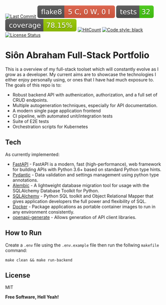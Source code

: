 [![Last Commit](https://img.shields.io/github/last-commit/SionAbes/fullstack-portfolio)](https://github.com/SionAbes/fullstack-portfolio/commits/master)
[![Flake8 Status](./fastapi-master-api/reports/badges/flake8-badge.svg?dummy=8484744)](https://sionabes.github.io/fullstack-portfolio/fastapi-master-api/reports/flake8/index.html)
[![Tests Status](./fastapi-master-api/reports/badges/tests-badge.svg?dummy=8484744)](https://sionabes.github.io/fullstack-portfolio/fastapi-master-api/reports/junit/report.html)
[![Coverage Status](./fastapi-master-api/reports/badges/coverage-badge.svg?dummy=8484744)](https://sionabes.github.io/fullstack-portfolio/fastapi-master-api/reports/coverage/index.html)
[![HitCount](http://hits.dwyl.com/SionAbes/fullstack-portfolio.svg?style=flat-square)](http://hits.dwyl.com/SionAbes/fullstack-portfolio)
<a href="https://github.com/psf/black"><img alt="Code style: black" src="https://img.shields.io/badge/code%20style-black-000000.svg"></a>
[![License Status](https://img.shields.io/github/license/SionAbes/fullstack-portfolio)](https://github.com/SionAbes/fullstack-portfolio/LICENSE.md)

# Siôn Abraham Full-Stack Portfolio

This is a overview of my full-stack toolset which will constantly evolve as I grow as a developer. My current aims are to showcase the technologies I either enjoy personally using, or ones that I have had much exposure to. The goals of this repo is to:
 - Robust backend API with authenication, authorization, and a full set of CRUD endpoints.
 - Multiple autogeneration techniques, especially for API documentation.
 - A modern single page application frontend
 - CI pipeline, with automated unit/integration tests
 - Suite of E2E tests
 - Orchestration scripts for Kubernetes

## Tech

As currently implemented:

- [FastAPI](https://fastapi.tiangolo.com/) - FastAPI is a modern, fast (high-performance), web framework for building APIs with Python 3.6+ based on standard Python type hints.
- [Pydantic](https://pydantic-docs.helpmanual.io/) - Data validation and settings management using python type annotations.
- [Alembic](https://alembic.sqlalchemy.org/en/latest/) - A lightweight database migration tool for usage with the SQLAlchemy Database Toolkit for Python.
- [SQLAlchemy](https://www.sqlalchemy.org/) - Python SQL toolkit and Object Relational Mapper that gives application developers the full power and flexibility of SQL.
- [Docker](https://www.docker.com/) - Package applications as portable container images to run in any environment consistently.
- [openapi-generate](https://github.com/OpenAPITools/openapi-generator) - Allows generation of API client libraries.

## How to Run
Create a `.env` file using the `.env.example` file then run the follwing `makefile` command:

```
make clean && make run-backend
```

## License

MIT

**Free Software, Hell Yeah!**
